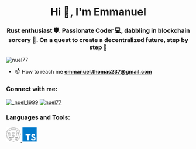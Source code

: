 <h1 align="center">Hi 👋, I'm Emmanuel</h1>
<h3 align="center">Rust enthusiast 🛡️. Passionate Coder 💻, dabbling in blockchain sorcery 🔮. On a quest to create a decentralized future, step by step 👣</h3>

<p align="left"> <img src="https://komarev.com/ghpvc/?username=nuel77&label=Profile%20views&color=0e75b6&style=flat" alt="nuel77" /> </p>

- 📫 How to reach me **emmanuel.thomas237@gmail.com**

<h3 align="left">Connect with me:</h3>
<p align="left">
<a href="https://twitter.com/_nuel_1999" target="blank"><img align="center" src="https://raw.githubusercontent.com/rahuldkjain/github-profile-readme-generator/master/src/images/icons/Social/twitter.svg" alt="_nuel_1999" height="30" width="40" /></a>
<a href="https://linkedin.com/in/nuel77" target="blank"><img align="center" src="https://raw.githubusercontent.com/rahuldkjain/github-profile-readme-generator/master/src/images/icons/Social/linked-in-alt.svg" alt="nuel77" height="30" width="40" /></a>
</p>

<h3 align="left">Languages and Tools:</h3>
<p align="left"> <a href="https://www.rust-lang.org" target="_blank" rel="noreferrer"> <img src="https://raw.githubusercontent.com/devicons/devicon/master/icons/rust/rust-line.svg" alt="rust" width="40" height="40"/> </a> <a href="https://www.typescriptlang.org/" target="_blank" rel="noreferrer"> <img src="https://raw.githubusercontent.com/devicons/devicon/master/icons/typescript/typescript-original.svg" alt="typescript" width="40" height="40"/> </a> </p>

